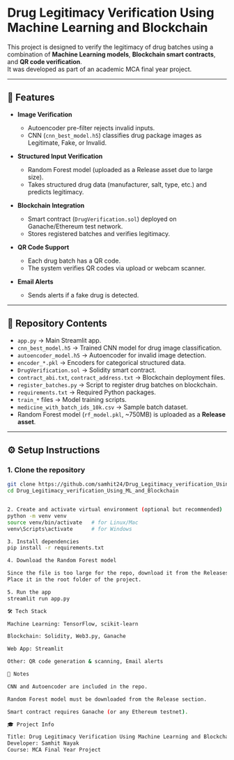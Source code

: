 # Drug Legitimacy Verification Using Machine Learning and Blockchain

This project is designed to verify the legitimacy of drug batches using a combination of **Machine Learning models**, **Blockchain smart contracts**, and **QR code verification**.  
It was developed as part of an academic MCA final year project.

---

## 📌 Features
- **Image Verification**  
  - Autoencoder pre-filter rejects invalid inputs.  
  - CNN (`cnn_best_model.h5`) classifies drug package images as Legitimate, Fake, or Invalid.  

- **Structured Input Verification**  
  - Random Forest model (uploaded as a Release asset due to large size).  
  - Takes structured drug data (manufacturer, salt, type, etc.) and predicts legitimacy.  

- **Blockchain Integration**  
  - Smart contract (`DrugVerification.sol`) deployed on Ganache/Ethereum test network.  
  - Stores registered batches and verifies legitimacy.  

- **QR Code Support**  
  - Each drug batch has a QR code.  
  - The system verifies QR codes via upload or webcam scanner.  

- **Email Alerts**  
  - Sends alerts if a fake drug is detected.  

---

## 📂 Repository Contents
- `app.py` → Main Streamlit app.  
- `cnn_best_model.h5` → Trained CNN model for drug image classification.  
- `autoencoder_model.h5` → Autoencoder for invalid image detection.  
- `encoder_*.pkl` → Encoders for categorical structured data.  
- `DrugVerification.sol` → Solidity smart contract.  
- `contract_abi.txt`, `contract_address.txt` → Blockchain deployment files.  
- `register_batches.py` → Script to register drug batches on blockchain.  
- `requirements.txt` → Required Python packages.  
- `train_*` files → Model training scripts.  
- `medicine_with_batch_ids_10k.csv` → Sample batch dataset.  
- Random Forest model (`rf_model.pkl`, ~750MB) is uploaded as a **Release asset**.  

---

## ⚙️ Setup Instructions

### 1. Clone the repository
```bash
git clone https://github.com/samhit24/Drug_Legitimacy_verification_Using_ML_and_Blockchain.git
cd Drug_Legitimacy_verification_Using_ML_and_Blockchain


2. Create and activate virtual environment (optional but recommended)
python -m venv venv
source venv/bin/activate   # for Linux/Mac
venv\Scripts\activate      # for Windows

3. Install dependencies
pip install -r requirements.txt

4. Download the Random Forest model

Since the file is too large for the repo, download it from the Releases section.
Place it in the root folder of the project.

5. Run the app
streamlit run app.py

🛠️ Tech Stack

Machine Learning: TensorFlow, scikit-learn

Blockchain: Solidity, Web3.py, Ganache

Web App: Streamlit

Other: QR code generation & scanning, Email alerts

📌 Notes

CNN and Autoencoder are included in the repo.

Random Forest model must be downloaded from the Release section.

Smart contract requires Ganache (or any Ethereum testnet).

🎓 Project Info

Title: Drug Legitimacy Verification Using Machine Learning and Blockchain
Developer: Samhit Nayak
Course: MCA Final Year Project
